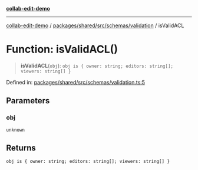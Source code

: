 [**collab-edit-demo**](../../../../../../README.md)

***

[collab-edit-demo](../../../../../../README.md) / [packages/shared/src/schemas/validation](../README.md) / isValidACL

# Function: isValidACL()

> **isValidACL**(`obj`): `obj is { owner: string; editors: string[]; viewers: string[] }`

Defined in: [packages/shared/src/schemas/validation.ts:5](https://github.com/austyle-io/pub-sub-demo/blob/facd25f09850fc4e78e94ce267c52e173d869933/packages/shared/src/schemas/validation.ts#L5)

## Parameters

### obj

`unknown`

## Returns

`obj is { owner: string; editors: string[]; viewers: string[] }`
